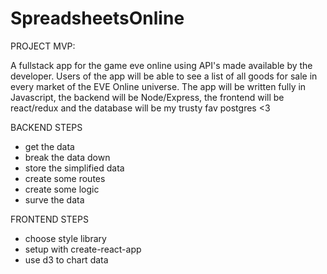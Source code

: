 # SpreadsheetsOnline

PROJECT MVP:

A fullstack app for the game eve online using API's made available by the developer. Users of the app will be able to see a list of all goods for sale in every market of the EVE Online universe. The app will be written fully in Javascript, the backend will be Node/Express, the frontend will be react/redux and the database will be my trusty fav postgres <3

BACKEND STEPS

- get the data
- break the data down
- store the simplified data
- create some routes
- create some logic
- surve the data

FRONTEND STEPS

- choose style library
- setup with create-react-app
- use d3 to chart data